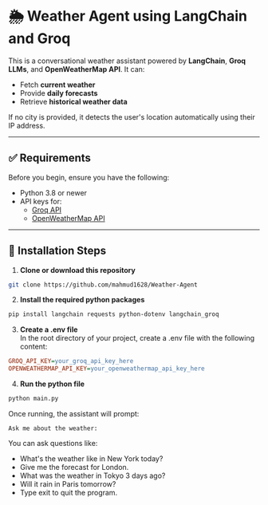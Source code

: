 # 🌦️ Weather Agent using LangChain and Groq

This is a conversational weather assistant powered by **LangChain**, **Groq LLMs**, and **OpenWeatherMap API**. It can:

- Fetch **current weather**
- Provide **daily forecasts**
- Retrieve **historical weather data**

If no city is provided, it detects the user's location automatically using their IP address.

---

## ✅ Requirements

Before you begin, ensure you have the following:

- Python 3.8 or newer
- API keys for:
  - [Groq API](https://console.groq.com/)
  - [OpenWeatherMap API](https://openweathermap.org/api)

---

## 🧠 Installation Steps

1. **Clone or download this repository**

```bash
git clone https://github.com/mahmud1628/Weather-Agent
```

2. **Install the required python packages**

```bash
pip install langchain requests python-dotenv langchain_groq
```

3. **Create a .env file** <br>
In the root directory of your project, create a .env file with the following content:
```ini
GROQ_API_KEY=your_groq_api_key_here
OPENWEATHERMAP_API_KEY=your_openweathermap_api_key_here
```

4. **Run the python file**
```bash
python main.py
```

Once running, the assistant will prompt:
```vbnet
Ask me about the weather:
```

You can ask questions like:
 * What's the weather like in New York today?
 * Give me the forecast for London.
 * What was the weather in Tokyo 3 days ago?
 * Will it rain in Paris tomorrow?
 * Type exit to quit the program.



